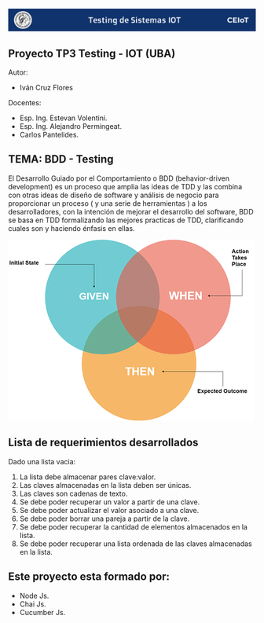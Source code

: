 ![header](imagenes/header.png)

## Proyecto TP3 Testing - IOT (UBA)

Autor:
* Iván Cruz Flores

Docentes:

* Esp. Ing. Estevan Volentini.
* Esp. Ing. Alejandro Permingeat.
* Carlos Pantelides.

## TEMA: BDD - Testing
El Desarrollo Guiado por el Comportamiento o BDD (behavior-driven development) es un proceso que amplia las ideas de TDD y las combina con otras ideas de diseño de software y análisis de negocio para proporcionar un proceso ( y una serie de herramientas ) a los desarrolladores, con la intención de mejorar el desarrollo del software, BDD se basa en TDD formalizando las mejores practicas de TDD, clarificando cuales son y haciendo énfasis en ellas.

![imagen_bdd](imagenes/bdd-.png)

## Lista de requerimientos desarrollados

Dado una lista vacia:

1. La lista debe almacenar pares clave:valor.
2. Las claves almacenadas en la lista deben ser únicas.
3. Las claves son cadenas de texto.
4. Se debe poder recuperar un valor a partir de una clave.
5. Se debe poder actualizar el valor asociado a una clave.
6. Se debe poder borrar una pareja a partir de la clave.
7. Se debe poder recuperar la cantidad de elementos almacenados en la lista.
8. Se debe poder recuperar una lista ordenada de las claves almacenadas en la lista.

## Este proyecto esta formado por:
* Node Js.
* Chai Js.
* Cucumber Js.





